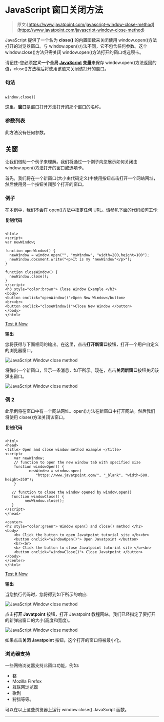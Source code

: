 # JavaScript 窗口关闭方法

> 原文:[https://www.javatpoint.com/javascript-window-close-method](https://www.javatpoint.com/javascript-window-close-method)

JavaScript 提供了一个名为 **close()** 的内置函数来关闭使用 window.open()方法打开的浏览器窗口。与 window.open()方法不同，它不包含任何参数。这个 window.close()方法只需关闭 window.open()方法打开的窗口或选项卡。

请记住-您必须**定义一个全局 [JavaScript](https://www.javatpoint.com/javascript-tutorial) 变量**来保存 window.open()方法返回的值，close()方法稍后将使用该值来关闭该打开的窗口。

### 句法

```

window.close()

```

这里，**窗口**是窗口打开方法打开的那个窗口的名称。

### 参数列表

此方法没有任何参数。

## 关窗

让我们借助一个例子来理解。我们将通过一个例子向您展示如何关闭由 window.open()方法打开的窗口或选项卡。

首先，我们将在一个新窗口(大小由代码定义)中使用按钮点击打开一个网站网址，然后使用另一个按钮关闭那个打开的窗口。

### 例子

在本例中，我们不会在 open()方法中指定任何 URL。请参见下面的代码如何工作:

**复制代码**

```

<html>
<script>
var newWindow;

function openWindow() {
  newWindow = window.open("", "myWindow", "width=200,height=100");
  newWindow.document.write("<p>It is my 'newWindow'</p>");
}

function closeWindow() {
  newWindow.close();
}
</script>
<h3 style="color:brown"> Close Window Example </h3>
<body>
<button onclick="openWindow()">Open New Window</button>
<br><br>
<button onclick="closeWindow()">Close New Window </button>
</body>
</html>

```

[Test it Now](https://www.javatpoint.com/oprweb/test.jsp?filename=javascript-window-close-method1)

**输出**

您将获得与下面相同的输出。在这里，点击**打开新窗口**按钮，打开一个用户自定义的浏览器窗口。

![JavaScript Window close method](../Images/7d3a90e0a96bc47222789efe20bf6882.png)

将弹出一个新窗口，显示一条消息，如下所示。现在，点击**关闭新窗口**按钮关闭该弹出窗口。

![JavaScript Window close method](../Images/fb5ed108ba15fc89f9c808a446e7fe5f.png)

### 例 2

此示例将在窗口中有一个网站网址。open()方法在新窗口中打开网站。然后我们将使用 close()方法关闭该窗口。

**复制代码**

```

<html> 
<head> 
<title> Open and close window method example </title> 
<script>
    var newWindow;
    // function to open the new window tab with specified size
    function windowOpen() { 
           newWindow = window.open( 
              "https://www.javatpoint.com/", "_blank", "width=500, height=350"); 
    } 

   // function to close the window opened by window.open() 
   function windowClose() { 
         newWindow.close(); 
   } 
</script> 
</head> 

<center>
<h2 style="color:green"> Window open() and close() method </h2>
<body> 
    <b> Click the button to open Javatpoint tutorial site </b><br>
    <button onclick="windowOpen()"> Open Javatpoint </button>
    <br><br> 
    <b> Click the button to close Javatpoint tutorial site </b><br>
    <button onclick="windowClose()"> Close Javatpoint </button> 
</body> 
</center>
</html>

```

[Test it Now](https://www.javatpoint.com/oprweb/test.jsp?filename=javascript-window-close-method2)

**输出**

当您执行代码时，您将得到如下所示的响应:

![JavaScript Window close method](../Images/9475a2651b882b39997ea51ea1fc1224.png)

点击**打开 Javatpoint** 按钮，打开 Javatpoint 教程网站。我们已经指定了要打开的新弹出窗口的大小(高度和宽度)。

![JavaScript Window close method](../Images/3cb46d8ffebcd52fb41ea3637e3f61f5.png)

如果点击**关闭 Javatpoint** 按钮，这个打开的窗口将被最小化。

### 浏览器支持

一些网络浏览器支持此窗口功能，例如:

*   铬
*   Mozilla Firefox
*   互联网浏览器
*   歌剧
*   狩猎等等。

可以在以上这些浏览器上运行 window.close() JavaScript 函数。

* * *
